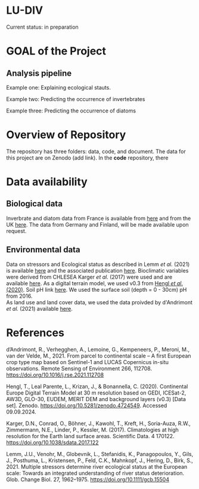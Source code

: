 # LU-DIV

Current status: in preparation

# GOAL of the Project

## Analysis pipeline 

Example one: Explaining ecological stauts. 

Example two: Predicting the occurrence of invertebrates

Example three: Predicting the occurrence of diatoms


# Overview of Repository
The repository has three folders: data, code, and document. 
The data for this project are on Zenodo (add link). In the **code** repository, there 

# Data availability 

## Biological data
Inverbrate and diatom data from France is available from [here](https://naiades.eaufrance.fr/france-entiere#/) and from the UK [here](https://environment.data.gov.uk/ecology/explorer/). 
The data from Germany and Finland, will be made available upon request. 

## Environmental data
Data on stressors and Ecological status as described in Lemm *et al.* (2021) is available [here](https://zenodo.org/records/4322819) and the associated publication [here](https://onlinelibrary.wiley.com/doi/full/10.1111/gcb.15504). 
Bioclimatic variables were derived from CHLESEA Karger *et al.* (2017) were used and are available [here](https://chelsa-climate.org/bioclim/). 
As a digital terrain model, we used v0.3 from [Hengl *et al*. (2020)](https://zenodo.org/records/4724549). 
Soil pH link [here](https://stac.ecodatacube.eu/sol_ph.h2o_eumap/collection.json). We used the surface soil (depth = 0 - 30cm) pH from 2016.  
As land use and land cover data, we used the data proivded by d'Andrimont *et al.* (2021) available [here](https://data.jrc.ec.europa.eu/dataset/15f86c84-eae1-4723-8e00-c1b35c8f56b9). 


# References 
d’Andrimont, R., Verhegghen, A., Lemoine, G., Kempeneers, P., Meroni, M., van der Velde, M., 2021. From parcel to continental scale – A first European crop type map based on Sentinel-1 and LUCAS Copernicus in-situ observations. Remote Sensing of Environment 266, 112708. https://doi.org/10.1016/j.rse.2021.112708    

Hengl, T., Leal Parente, L., Krizan, J., & Bonannella, C. (2020). Continental Europe Digital Terrain Model at 30 m resolution based on GEDI, ICESat-2, AW3D, GLO-30, EUDEM, MERIT DEM and background layers (v0.3) [Data set]. Zenodo. https://doi.org/10.5281/zenodo.4724549. Accessed 09.09.2024.     

Karger, D.N., Conrad, O., Böhner, J., Kawohl, T., Kreft, H., Soria-Auza, R.W., Zimmermann, N.E., Linder, P., Kessler, M. (2017). Climatologies at high resolution for the Earth land surface areas. Scientific Data. 4 170122. https://doi.org/10.1038/sdata.2017.122   

Lemm, J.U., Venohr, M., Globevnik, L., Stefanidis, K., Panagopoulos, Y., Gils, J., Posthuma, L., Kristensen, P., Feld, C.K., Mahnkopf, J., Hering, D., Birk, S., 2021. Multiple stressors determine river ecological status at the European scale: Towards an integrated understanding of river status deterioration. Glob. Change Biol. 27, 1962–1975. https://doi.org/10.1111/gcb.15504
